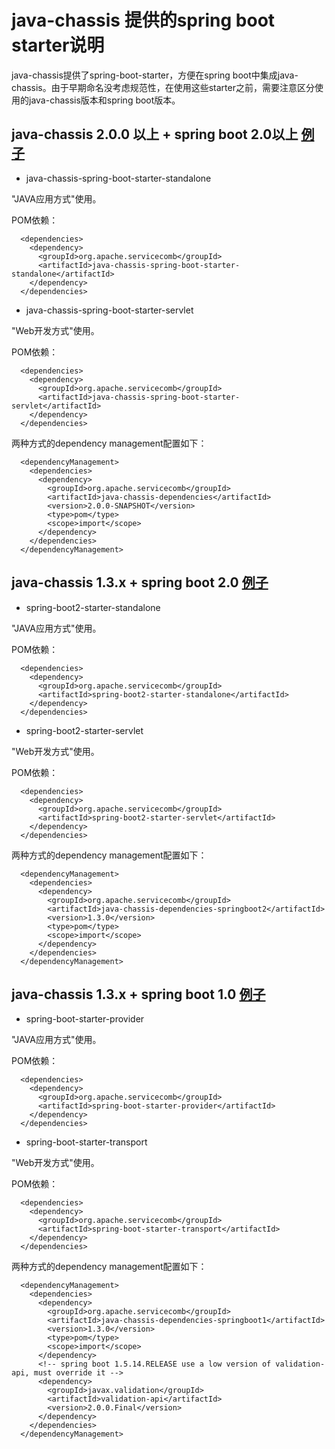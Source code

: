 # java-chassis 提供的spring boot starter说明

java-chassis提供了spring-boot-starter，方便在spring boot中集成java-chassis。由于早期命名没考虑规范性，在使用这些starter之前，需要注意区分使用的java-chassis版本和spring boot版本。

## java-chassis 2.0.0 以上 + spring boot 2.0以上 [例子](https://github.com/apache/servicecomb-samples/tree/master/java-chassis-samples/metrics-extend-healthcheck)

* java-chassis-spring-boot-starter-standalone

"JAVA应用方式"使用。

POM依赖：

```
  <dependencies>
    <dependency>
      <groupId>org.apache.servicecomb</groupId>
      <artifactId>java-chassis-spring-boot-starter-standalone</artifactId>
    </dependency>
  </dependencies>
```

* java-chassis-spring-boot-starter-servlet

"Web开发方式"使用。

POM依赖：

```
  <dependencies>
    <dependency>
      <groupId>org.apache.servicecomb</groupId>
      <artifactId>java-chassis-spring-boot-starter-servlet</artifactId>
    </dependency>
  </dependencies>
```

两种方式的dependency management配置如下：

```
  <dependencyManagement>
    <dependencies>
      <dependency>
        <groupId>org.apache.servicecomb</groupId>
        <artifactId>java-chassis-dependencies</artifactId>
        <version>2.0.0-SNAPSHOT</version>
        <type>pom</type>
        <scope>import</scope>
      </dependency>
    </dependencies>
  </dependencyManagement>
```

## java-chassis 1.3.x + spring boot 2.0 [例子](https://github.com/apache/servicecomb-samples/tree/1.3.0/dependency_management/springboot2)

* spring-boot2-starter-standalone

"JAVA应用方式"使用。

POM依赖：

```
  <dependencies>
    <dependency>
      <groupId>org.apache.servicecomb</groupId>
      <artifactId>spring-boot2-starter-standalone</artifactId>
    </dependency>
  </dependencies>
```

* spring-boot2-starter-servlet

"Web开发方式"使用。

POM依赖：

```
  <dependencies>
    <dependency>
      <groupId>org.apache.servicecomb</groupId>
      <artifactId>spring-boot2-starter-servlet</artifactId>
    </dependency>
  </dependencies>
```

两种方式的dependency management配置如下：

```
  <dependencyManagement>
    <dependencies>
      <dependency>
        <groupId>org.apache.servicecomb</groupId>
        <artifactId>java-chassis-dependencies-springboot2</artifactId>
        <version>1.3.0</version>
        <type>pom</type>
        <scope>import</scope>
      </dependency>
    </dependencies>
  </dependencyManagement>
```

## java-chassis 1.3.x + spring boot 1.0 [例子](https://github.com/apache/servicecomb-samples/tree/1.3.0/dependency_management/springboot1)

* spring-boot-starter-provider

"JAVA应用方式"使用。

POM依赖：

```
  <dependencies>
    <dependency>
      <groupId>org.apache.servicecomb</groupId>
      <artifactId>spring-boot-starter-provider</artifactId>
    </dependency>
  </dependencies>
```

* spring-boot-starter-transport

"Web开发方式"使用。

POM依赖：

```
  <dependencies>
    <dependency>
      <groupId>org.apache.servicecomb</groupId>
      <artifactId>spring-boot-starter-transport</artifactId>
    </dependency>
  </dependencies>
```

两种方式的dependency management配置如下：

```
  <dependencyManagement>
    <dependencies>
      <dependency>
        <groupId>org.apache.servicecomb</groupId>
        <artifactId>java-chassis-dependencies-springboot1</artifactId>
        <version>1.3.0</version>
        <type>pom</type>
        <scope>import</scope>
      </dependency>
      <!-- spring boot 1.5.14.RELEASE use a low version of validation-api, must override it -->
      <dependency>
        <groupId>javax.validation</groupId>
        <artifactId>validation-api</artifactId>
        <version>2.0.0.Final</version>
      </dependency>
    </dependencies>
  </dependencyManagement>
```

